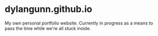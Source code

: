 # dylangunn.github.io
My own personal portfolio website. 
Currently in progress as a means to pass the time while we're all stuck inside.
